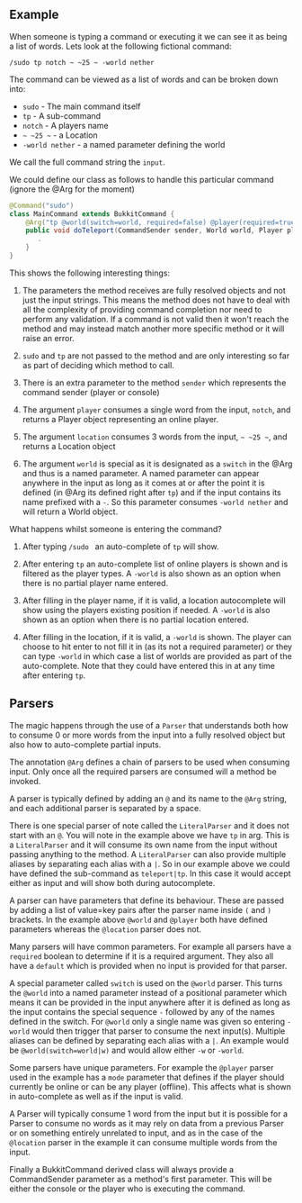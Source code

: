 ## Example

When someone is typing a command or executing it we can see it as being a list of words. Lets look at
the following fictional command:

    /sudo tp notch ~ ~25 ~ -world nether 

The command can be viewed as a list of words and can be broken down into:
 
* `sudo` - The main command itself
* `tp` - A sub-command
* `notch` - A players name
* `~ ~25 ~` - a Location
* `-world nether` - a named parameter defining the world
 
We call the full command string the `input`.
 
We could define our class as follows to handle this particular command (ignore the @Arg for the moment)

```java
@Command("sudo")
class MainCommand extends BukkitCommand {
    @Arg("tp @world(switch=world, required=false) @player(required=true, mode=online) @location")
    public void doTeleport(CommandSender sender, World world, Player player, Location location) {
       .
    }
}
```

This shows the following interesting things:

1. The parameters the method receives are fully resolved objects and not just the input strings. This means the method does
not have to deal with all the complexity of providing command completion nor need to perform any validation. If
a command is not valid then it won't reach the method and may instead match another more specific
method or it will raise an error.

2. `sudo` and `tp` are not passed to the method and are only interesting so far as part of deciding which
method to call.

3. There is an extra parameter to the method `sender` which represents the command sender (player or console)

4. The argument `player` consumes a single word from the input, `notch`, and returns a Player object representing an online player.

5. The argument `location` consumes 3 words from the input, `~ ~25 ~`, and returns a Location object

6. The argument `world` is special as it is designated as a `switch` in the @Arg and thus is a named parameter. A named parameter can appear anywhere in
the input as long as it comes at or after the point it is defined (in @Arg its defined right after `tp`) and if the input contains
its name prefixed with a `-`. So this parameter consumes `-world nether` and will return a World object.

What happens whilst someone is entering the command?

1. After typing `/sudo ` an auto-complete of `tp` will show.

2. After entering `tp` an auto-complete list of online players is shown and is filtered as the player types. A `-world` is
also shown as an option when there is no partial player name entered.

3. After filling in the player name, if it is valid, a location autocomplete will show using the players existing position
if needed. A `-world` is also shown as an option when there is no partial location entered.

4. After filling in the location, if it is valid, a `-world` is shown. The player can choose to hit enter to not fill
it in (as its not a required parameter) or they can type `-world` in which case a list of worlds are provided as part
of the auto-complete. Note that they could have entered this in at any time after entering `tp`.


## Parsers

The magic happens through the use of a `Parser` that understands both how to consume 0 or more words from the input into
a fully resolved object but also how to auto-complete partial inputs.

The annotation `@Arg` defines a chain of parsers to be used when consuming input. Only once all the required parsers are
consumed will a method be invoked.

A parser is typically defined by adding an `@` and its name to the `@Arg` string, and each additional parser is separated 
by a space.

There is one special parser of note called the `LiteralParser` and it does not start with an `@`. You will note in the 
example above we have `tp` in arg. This is a `LiteralParser` and it will consume its own name from the input without
passing anything to the method. A `LiteralParser` can also provide multiple aliases by separating each alias with a `|`. So
in our example above we could have defined the sub-command as `teleport|tp`.  In this case it would accept either 
as input and will show both during autocomplete.

A parser can have parameters that define its behaviour. These are passed by adding a list of value=key pairs after the
parser name inside `(` and `)` brackets. In the example above `@world` and `@player` both have defined parameters whereas
the `@location` parser does not.

Many parsers will have common parameters. For example all parsers have a `required` boolean to determine if it is
a required argument. They also all have a `default` which is provided when no input is provided for that parser.

A special parameter called `switch` is used on the `@world` parser. This turns the `@world` into a named parameter instead
of a positional parameter which means it can be provided in the input anywhere after it is defined as long as the input
contains the special sequence `-` followed by any of the names defined in the switch. For `@world` only a single name
was given so entering `-world` would then trigger that parser to consume the next input(s). Multiple aliases can be
defined by separating each alias with a `|`. An example would be `@world(switch=world|w)` and would allow either `-w` or
`-world`.

Some parsers have unique parameters. For example the `@player` parser used in the example has a `mode` parameter that defines
if the player should currently be online or can be any player (offline). This affects what is shown in auto-complete as well
as if the input is valid.

A Parser will typically consume 1 word from the input but it is possible for a Parser to consume no words as it may rely
on data from a previous Parser or on something entirely unrelated to input, and as in the case of the `@location` parser in the example 
it can consume multiple words from the input.

Finally a BukkitCommand derived class will always provide a CommandSender parameter as a method's first parameter.  This will be either
the console or the player who is executing the command.